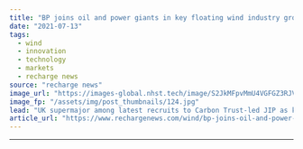 ```yaml
---
title: "BP joins oil and power giants in key floating wind industry group"
date: "2021-07-13"
tags: 
  - wind
  - innovation
  - technology
  - markets
  - recharge news
source: "recharge news"
image_url: "https://images-global.nhst.tech/image/S2JkMFpvMmU4VGFGZ3RJVnZtdFpEd1Vja2FvQ1hTU3dlcVZadmlGSm9BMD0=/nhst/binary/6d1f8de7bb96ecbd52cc868979ca2d42"
image_fp: "/assets/img/post_thumbnails/124.jpg"
lead: "UK supermajor among latest recruits to Carbon Trust-led JIP as key technical obstacles to growth identified"
article_url: "https://www.rechargenews.com/wind/bp-joins-oil-and-power-giants-in-key-floating-wind-industry-group/2-1-1039570"
---
```


---
